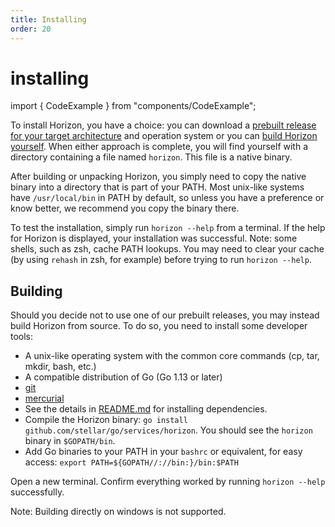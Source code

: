 ```yaml
---
title: Installing
order: 20
---
```


# installing

import { CodeExample } from "components/CodeExample";

To install Horizon, you have a choice: you can download a [prebuilt release for your target architecture](https://github.com/stellar/go/releases) and operation system or you can [build Horizon yourself](installing.md#Building). When either approach is complete, you will find yourself with a directory containing a file named `horizon`. This file is a native binary.

After building or unpacking Horizon, you simply need to copy the native binary into a directory that is part of your PATH. Most unix-like systems have `/usr/local/bin` in PATH by default, so unless you have a preference or know better, we recommend you copy the binary there.

To test the installation, simply run `horizon --help` from a terminal. If the help for Horizon is displayed, your installation was successful. Note: some shells, such as zsh, cache PATH lookups. You may need to clear your cache \(by using `rehash` in zsh, for example\) before trying to run `horizon --help`.

## Building

Should you decide not to use one of our prebuilt releases, you may instead build Horizon from source. To do so, you need to install some developer tools:

* A unix-like operating system with the common core commands \(cp, tar, mkdir, bash, etc.\)
* A compatible distribution of Go \(Go 1.13 or later\)
* [git](https://git-scm.com/)
* [mercurial](https://www.mercurial-scm.org/)
* See the details in [README.md](https://github.com/stellar/go/blob/master/README.md#dependencies) for installing dependencies.
* Compile the Horizon binary: `go install github.com/stellar/go/services/horizon`. You should see the `horizon` binary in `$GOPATH/bin`.
* Add Go binaries to your PATH in your `bashrc` or equivalent, for easy access: `export PATH=${GOPATH//://bin:}/bin:$PATH`

Open a new terminal. Confirm everything worked by running `horizon --help` successfully.

Note: Building directly on windows is not supported.

